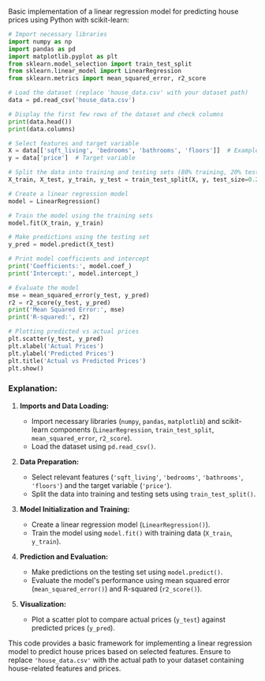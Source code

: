 Basic implementation of a linear regression model for predicting house prices using Python with scikit-learn:

```python
# Import necessary libraries
import numpy as np
import pandas as pd
import matplotlib.pyplot as plt
from sklearn.model_selection import train_test_split
from sklearn.linear_model import LinearRegression
from sklearn.metrics import mean_squared_error, r2_score

# Load the dataset (replace 'house_data.csv' with your dataset path)
data = pd.read_csv('house_data.csv')

# Display the first few rows of the dataset and check columns
print(data.head())
print(data.columns)

# Select features and target variable
X = data[['sqft_living', 'bedrooms', 'bathrooms', 'floors']]  # Example features
y = data['price']  # Target variable

# Split the data into training and testing sets (80% training, 20% testing)
X_train, X_test, y_train, y_test = train_test_split(X, y, test_size=0.2, random_state=42)

# Create a linear regression model
model = LinearRegression()

# Train the model using the training sets
model.fit(X_train, y_train)

# Make predictions using the testing set
y_pred = model.predict(X_test)

# Print model coefficients and intercept
print('Coefficients:', model.coef_)
print('Intercept:', model.intercept_)

# Evaluate the model
mse = mean_squared_error(y_test, y_pred)
r2 = r2_score(y_test, y_pred)
print('Mean Squared Error:', mse)
print('R-squared:', r2)

# Plotting predicted vs actual prices
plt.scatter(y_test, y_pred)
plt.xlabel('Actual Prices')
plt.ylabel('Predicted Prices')
plt.title('Actual vs Predicted Prices')
plt.show()
```

### Explanation:

1. **Imports and Data Loading:**
   - Import necessary libraries (`numpy`, `pandas`, `matplotlib`) and scikit-learn components (`LinearRegression`, `train_test_split`, `mean_squared_error`, `r2_score`).
   - Load the dataset using `pd.read_csv()`.

2. **Data Preparation:**
   - Select relevant features (`'sqft_living'`, `'bedrooms'`, `'bathrooms'`, `'floors'`) and the target variable (`'price'`).
   - Split the data into training and testing sets using `train_test_split()`.

3. **Model Initialization and Training:**
   - Create a linear regression model (`LinearRegression()`).
   - Train the model using `model.fit()` with training data (`X_train`, `y_train`).

4. **Prediction and Evaluation:**
   - Make predictions on the testing set using `model.predict()`.
   - Evaluate the model's performance using mean squared error (`mean_squared_error()`) and R-squared (`r2_score()`).

5. **Visualization:**
   - Plot a scatter plot to compare actual prices (`y_test`) against predicted prices (`y_pred`).

This code provides a basic framework for implementing a linear regression model to predict house prices based on selected features. Ensure to replace `'house_data.csv'` with the actual path to your dataset containing house-related features and prices.
